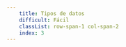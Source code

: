 ```yaml
---
    title: Tipos de datos
    difficult: Fácil
    classList: row-span-1 col-span-2
    index: 3
---
```




